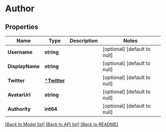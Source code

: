# Author

## Properties
Name | Type | Description | Notes
------------ | ------------- | ------------- | -------------
**Username** | **string** |  | [optional] [default to null]
**DisplayName** | **string** |  | [optional] [default to null]
**Twitter** | [***Twitter**](Twitter.md) |  | [optional] [default to null]
**AvatarUrl** | **string** |  | [optional] [default to null]
**Authority** | **int64** |  | [optional] [default to null]

[[Back to Model list]](../README.md#documentation-for-models) [[Back to API list]](../README.md#documentation-for-api-endpoints) [[Back to README]](../README.md)

